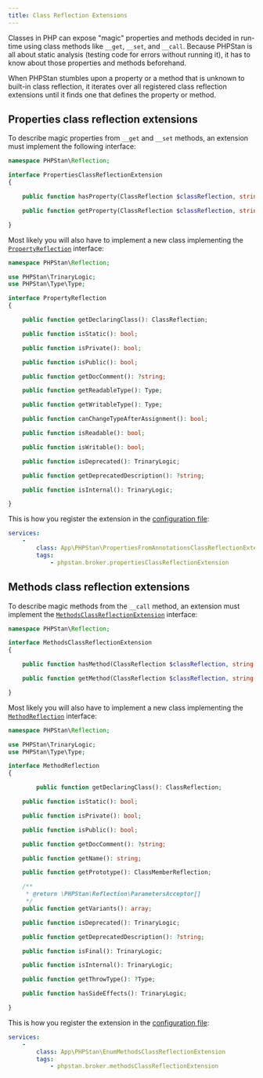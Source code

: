 ```yaml
---
title: Class Reflection Extensions
---
```


Classes in PHP can expose "magic" properties and methods decided in run-time using class methods like `__get`, `__set`, and `__call`. Because PHPStan is all about static analysis (testing code for errors without running it), it has to know about those properties and methods beforehand.

When PHPStan stumbles upon a property or a method that is unknown to built-in class reflection, it iterates over all registered class reflection extensions until it finds one that defines the property or method.

Properties class reflection extensions
---------------------

To describe magic properties from `__get` and `__set` methods, an extension must implement the following interface:

```php
namespace PHPStan\Reflection;

interface PropertiesClassReflectionExtension
{

	public function hasProperty(ClassReflection $classReflection, string $propertyName): bool;

	public function getProperty(ClassReflection $classReflection, string $propertyName): PropertyReflection;

}
```

Most likely you will also have to implement a new class implementing the [`PropertyReflection`](https://github.com/phpstan/phpstan-src/blob/master/src/Reflection/PropertyReflection.php) interface:

```php
namespace PHPStan\Reflection;

use PHPStan\TrinaryLogic;
use PHPStan\Type\Type;

interface PropertyReflection
{

	public function getDeclaringClass(): ClassReflection;

	public function isStatic(): bool;

	public function isPrivate(): bool;

	public function isPublic(): bool;

	public function getDocComment(): ?string;

	public function getReadableType(): Type;

	public function getWritableType(): Type;

	public function canChangeTypeAfterAssignment(): bool;

	public function isReadable(): bool;

	public function isWritable(): bool;

	public function isDeprecated(): TrinaryLogic;

	public function getDeprecatedDescription(): ?string;

	public function isInternal(): TrinaryLogic;

}
```

This is how you register the extension in the [configuration file](/config-reference):

```yaml
services:
	-
		class: App\PHPStan\PropertiesFromAnnotationsClassReflectionExtension
		tags:
			- phpstan.broker.propertiesClassReflectionExtension
```

Methods class reflection extensions
---------------------

To describe magic methods from the `__call` method, an extension must implement the [`MethodsClassReflectionExtension`](https://github.com/phpstan/phpstan-src/blob/master/src/Reflection/MethodsClassReflectionExtension.php) interface:

```php
namespace PHPStan\Reflection;

interface MethodsClassReflectionExtension
{

	public function hasMethod(ClassReflection $classReflection, string $methodName): bool;

	public function getMethod(ClassReflection $classReflection, string $methodName): MethodReflection;

}
```

Most likely you will also have to implement a new class implementing the [`MethodReflection`](https://github.com/phpstan/phpstan-src/blob/master/src/Reflection/MethodReflection.php) interface:

```php
namespace PHPStan\Reflection;

use PHPStan\TrinaryLogic;
use PHPStan\Type\Type;

interface MethodReflection
{

        public function getDeclaringClass(): ClassReflection;

	public function isStatic(): bool;

	public function isPrivate(): bool;

	public function isPublic(): bool;

	public function getDocComment(): ?string;

	public function getName(): string;

	public function getPrototype(): ClassMemberReflection;

	/**
	 * @return \PHPStan\Reflection\ParametersAcceptor[]
	 */
	public function getVariants(): array;

	public function isDeprecated(): TrinaryLogic;

	public function getDeprecatedDescription(): ?string;

	public function isFinal(): TrinaryLogic;

	public function isInternal(): TrinaryLogic;

	public function getThrowType(): ?Type;

	public function hasSideEffects(): TrinaryLogic;

}
```

This is how you register the extension in the [configuration file](/config-reference):

```yaml
services:
	-
		class: App\PHPStan\EnumMethodsClassReflectionExtension
		tags:
			- phpstan.broker.methodsClassReflectionExtension
```
